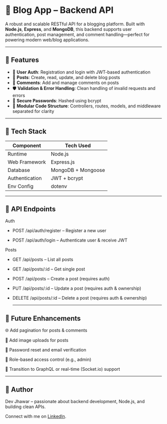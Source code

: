 # 📝 Blog App – Backend API

A robust and scalable RESTful API for a blogging platform. Built with **Node.js**, **Express**, and **MongoDB**, this backend supports user authentication, post management, and comment handling—perfect for powering modern web/blog applications.

---

## 🔧 Features

- 🔐 **User Auth**: Registration and login with JWT-based authentication  
- 📝 **Posts**: Create, read, update, and delete blog posts  
- 💬 **Comments**: Add and manage comments on posts  
- 🛡️ **Validation & Error Handling**: Clean handling of invalid requests and errors  
- 🧱 **Secure Passwords**: Hashed using bcrypt  
- 📁 **Modular Code Structure**: Controllers, routes, models, and middleware separated for clarity

---

## 🚀 Tech Stack

| Component       | Tech Used              |
|----------------|------------------------|
| Runtime         | Node.js                |
| Web Framework   | Express.js             |
| Database        | MongoDB + Mongoose     |
| Authentication | JWT + bcrypt           |
| Env Config      | dotenv                 |

---

##  🧪 API Endpoints

Auth

- POST /api/auth/register – Register a new user

- POST /api/auth/login – Authenticate user & receive JWT

Posts

- GET /api/posts – List all posts

- GET /api/posts/:id – Get single post

- POST /api/posts – Create a post (requires auth)

- PUT /api/posts/:id – Update a post (requires auth & ownership)

- DELETE /api/posts/:id – Delete a post (requires auth & ownership)

  ---

##  🔮 Future Enhancements

🌐 Add pagination for posts & comments

📸 Add image uploads for posts

🔐 Password reset and email verification

📝 Role-based access control (e.g., admin)

📡 Transition to GraphQL or real-time (Socket.io) support

  ---

##  👤 Author

Dev Jhawar – passionate about backend development, Node.js, and building clean APIs.

Connect with me on [LinkedIn](www.linkedin.com/in/dev-jhawar-in01).
